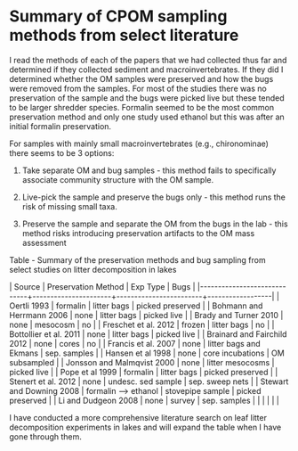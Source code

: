 # Summary of CPOM sampling methods from select literature

I read the methods of each of the papers that we had collected thus far and determined if they collected sediment and macroinvertebrates.  If they did I determined whether the OM samples were preserved and how the bugs were removed from the samples.  For most of the studies there was no preservation of the sample and the bugs were picked live but these tended to be larger shredder species.  Formalin seemed to be the most common preservation method and only one study used ethanol but this was after an initial formalin preservation.  

For samples with mainly small macroinvertebrates (e.g., chironominae) there seems to be 3 options:

1) Take separate OM and bug samples - this method fails to specifically associate community structure with the OM sample.

2) Live-pick the sample and preserve the bugs only - this method runs the risk of missing small taxa.

3) Preserve the sample and separate the OM from the bugs in the lab - this method risks introducing preservation artifacts to the OM mass assessment

Table - Summary of the preservation methods and bug sampling from select studies on litter decomposition in lakes

| Source                      | Preservation Method  | Exp Type               | Bugs             |
|-----------------------------+----------------------+------------------------+------------------|
| Oertli 1993                 | formalin             | litter bags            | picked preserved |
| Bohmann and Herrmann 2006   | none                 | litter bags            | picked live      |
| Brady and Turner 2010       | none                 | mesocosm               | no               |
| Freschet et al. 2012        | frozen               | litter bags            | no               |
| Bottollier et al. 2011      | none                 | litter bags            | picked live      |
| Brainard and Fairchild 2012 | none                 | cores                  | no               |
| Francis et al. 2007         | none                 | litter bags and Ekmans | sep. samples     |
| Hansen et al 1998           | none                 | core incubations       | OM subsampled    |
| Jonsson and Malmqvist 2000  | none                 | litter mesocosms       | picked live      |
| Pope et al 1999             | formalin             | litter bags            | picked preserved |
| Stenert et al. 2012         | none                 | undesc. sed sample     | sep. sweep nets  |
| Stewart and Downing 2008    | formalin --> ethanol | stovepipe sample       | picked preserved |
| Li and Dudgeon 2008         | none                 | survey                 | sep. samples     |
|                             |                      |                        |                  |

I have conducted a more comprehensive literature search on leaf litter decomposition experiments in lakes and will expand the table when I have gone through them. 
